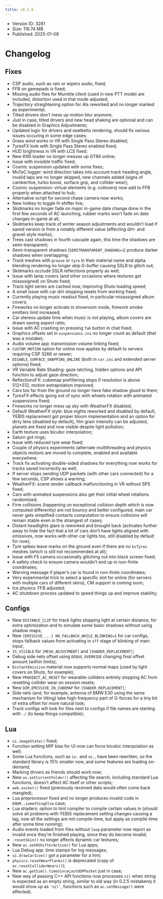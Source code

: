 ```yaml
---
title: v0.2.6
---
```


*   Version ID: 3281
*   Size: 116.74 MB
*   Published: 2025-01-08

# Changelog

## Fixes

*   CSP audio, such as rain or wipers audio, fixed;
*   FFB on gamepads is fixed;
*   Missing audio files for Mumble client (used in new PTT mode) are included, distortion used in that mode adjusted;
*   Trajectory straightening option for AIs reworked and no longer marked as experimental;
*   Tilted drivers don’t mess up motion blur anymore;
*   Just in case, tilted drivers and new head shaking are optional and can be disabled in Graphics Adjustments;
*   Updated logic for drivers and seatbelts rendering, should fix various issues occuring in some edge cases;
*   Grass wind works in VR with Single Pass Stereo disabled;
*   TyresFX look with Single Pass Stereo enabled fixed;
*   HUD brightness in VR with LCS fixed;
*   New KN5 loader no longer messes up GT86 online;
*   Issue with invisible traffic fixed;
*   Cosmic suspension updated with some fixes;
*   MoTeC logger: wind direction takes into account track heading angle, invalid laps are no longer skipped, new channels added (signs of camber/toe, turbo boost, surface grip, and collider wear);
*   Cosmic suspension: virtual elements (e.g. coilovers) now add to FFB properly when attached to hub;
*   Alternative script for second chase camera now works;
*   New hotkey to toggle H-shifter live;
*   Skidmarks no longer fade on major in-game date change done in the first few seconds of AC launching, rubber marks won’t fade on date changes in-game at all;
*   Skidmarks keep track of winter season adjustments and wouldn’t load if saved version is from a notably different value (affecting dirt- and gravel-style marks);
*   Trees cast shadows in fourth cascade again, this time the shadows are semi-transparent;
*   Semi-transparent shadows (`SEMITRANSPARENT_SHADOWS=1`) produce darker shadows when overlapping;
*   Track meshes with `groove` or `tyre` in their material name and alpha blending rendering no longer skip G-buffer causing SSLR to glitch out;
*   Skidmarks occlude SSLR reflections properly as well;
*   Issue with lamp covers (and other occasions where textures get misassigned) on Shuto fixed;
*   Track light series are cached now, improving Shuto loading speed;
*   A small issue with car dirt stopping resets from working fixed;
*   Currently playing music readout fixed, in particular misassigned album covers;
*   Fireworks no longer activate in showroom mode, firework smoke emitters limit increased;
*   Car stereos update time when music is not playing, album covers are drawn saving aspect ratio;
*   Issue with AC crashing on pressing `Tab` button in chat fixed;
*   Graphics offsets set in `suspensions.ini` no longer count as default (that was a mistake);
*   Audio volume app: transmission volume linking fixed;
*   `CUSTOM_MOTION` option for online now applies by default to servers requiring CSP 3266 or newer;
*   `DISABLE_SURFACE_SNAPPING_ONLINE` (both in `car.ini` and extended server options) fixed;
*   VR Variable Rate Shading: gaze latching, hidden options and API function to adjust gaze direction;
*   ReflectionsFX: cubemap prefiltering stops if resolution is above 512×512, motion extrapolation improved;
*   Cars too far from the ground no longer have fake shadow glued to them;
*   TyresFX effects going out of sync with wheels rotation with animated suspensions fixed;
*   Fireworks no longer mess up sky with WeatherFX disabled;
*   Default WeatherFX style: blue nights reworked and disabled by default, YEBIS replacement got proper bloom implementation and an option for dirty lens (disabled by default), film grain intensity can be adjusted, planets are fixed and now visible despite light pollution;
*   Earth texture uses bicubic interpolation;
*   Saturn got rings;
*   Issue with reduced tyre wear fixed;
*   Couple of physics experiments (alternate multithreading and physics objects motion) are moved to complete, enabled and available everywhere;
*   Track fix activating double-sided shadows for everything now works for tracks saved incorrectly as well;
*   If server stops sending UDP packets (with other cars connected) for a few seconds, CSP shows a warning;
*   WeatherFX: scene render callback malfunctioning in VR without SPS fixed;
*   Cars with animated suspensions also get their initial wheel rotations randomized;
*   Firm collisions (happening on exceptional collision depth which is now computed differently) are not bouncy and better configured, main car never gets simplified contacts computation to ensure collisions will remain stable even in the strangest of cases;
*   Distant headlights glare is reworked and brought back (activates further away to hide the fact that a lot of cars don’t have lights aligned with emissives, now works with other car lights too, still disabled by default for now);
*   Tyre spikes leave marks on the ground even if there are no `ksTyres` meshes (which is still not recommended at all);
*   Issue with F5 camera occasionally glitching out into black screen fixed;
*   A safety check to ensure camera wouldn’t end up in non-finite coordinates;
*   Warning message if player’s car is found in non-finite coordinates;
*   Very experimental trick to select a specific slot for online (for servers with multiple cars of different skins), CM support is coming soon;
*   Ice physics: FFB adjusted;
*   AC shutdown process updated to speed things up and improve stability;

## Configs

*   New `DISTANCE_CLIP` for track lights stopping light at certain distance, for extra optimization and to simulate some basic shadows without using shadow maps;
*   New `[EMISSIVE_...] NO_FALLBACK_WHILE_BLINKING=1` for car configs, stops fallback values from activating in `off` stage of blinking of main input;
*   `IS_VISIBLE` for `[MESH_ADJUSTMENT]` and `[SHADER_REPLACEMENT]`;
*   Debug side nets offset using `DEBUG_OVERRIDE` changing final offset amount (within limits);
*   `DistantEmissive` material now supports normal maps (used by light covers on Shuto, for example);
*   New `PROHIBIT_AC_RESET` for wearable colliders entirely stopping AC from resetting collider wear on session resets;
*   New `DIM_EMISSIVE_IN_CUBEMAP` for `[SHADER_REPLACEMENT]`;
*   Side nets (and, for example, antenna of BMW E30 using the same mechanism for tilting) take high-frequency part of G-forces for a tiny bit of extra offset for more natural look;
*   Track configs will look for files next to configs if file names are starting with `./` (to keep things compatible);

## Lua

*   `ui.imageState()` fixed;
*   Function setting MIP bias for UI now can force bicubic interpolation as well;
*   Some Lua functions, such as `io.` and `os.`, have been rewritten, so the standard library is 15% smaller now, and some features are loading on-demand;
*   Marking drivers as friends should work now;
*   New `os.setCurrentFolder()` affecting file search, including standard Lua functions, doesn’t affect AC itself or other scripts;
*   `web.socket()` fixed (previously received data would often come back mangled);
*   Lua preprocessor fixed and no longer produces invalid code in `ENUM..somethingElse` case;
*   Lua shaders: option to hint compiler to compile certain values in (should solve all problems with YEBIS replacement setting changes causing a lag, now all the settings are not compile-time, but apply as compile-time after some time running);
*   Audio events loaded from files without `loop` parameter now report as invalid once they’re finished playing, since they do become invalid;
*   `:resetSkin()` no longer affects dynamic car textures;
*   New `ac.setHShifterActive()` for Lua apps;
*   Lua Debug app: time stamps for log messages;
*   `ui.drawCarIcon()` got a parameter for a hint;
*   `physics.resetWearPlanks()` is deprecated (copy of `ac.resetColliderWears()`);
*   New `ac.getSim().timeSinceLastUDPPacket` just in case;
*   New way of passing C++ API functions now processes `nil` when string is expected as an empty string, similar to old way (in 0.2.5 mistakenly it would show up as `'nil'`, functions such as `ac.setMessage()` were affected).
